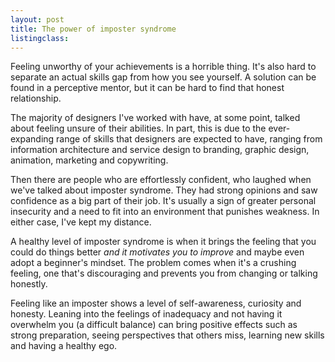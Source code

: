 ```yaml
---
layout: post
title: The power of imposter syndrome
listingclass: 
---
```


Feeling unworthy of your achievements is a horrible thing. It's also hard to separate an actual skills gap from how you see yourself. A solution can be found in a perceptive mentor, but it can be hard to find that honest relationship.

The majority of designers I've worked with have, at some point, talked about feeling unsure of their abilities. In part, this is due to the ever-expanding range of skills that designers are expected to have, ranging from information architecture and service design to branding, graphic design, animation, marketing and copywriting.

Then there are people who are effortlessly confident, who laughed when we've talked about imposter syndrome. They had strong opinions and saw confidence as a big part of their job. It's usually a sign of greater personal insecurity and a need to fit into an environment that punishes weakness. In either case, I've kept my distance.

A healthy level of imposter syndrome is when it brings the feeling that you could do things better _and it motivates you to improve_ and maybe even adopt a beginner's mindset. The problem comes when it's a crushing feeling, one that's discouraging and prevents you from changing or talking honestly.

Feeling like an imposter shows a level of self-awareness, curiosity and honesty. Leaning into the feelings of inadequacy and not having it overwhelm you (a difficult balance) can bring positive effects such as strong preparation, seeing perspectives that others miss, learning new skills and having a healthy ego.
